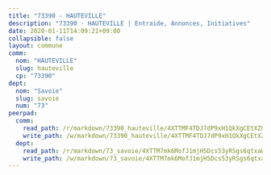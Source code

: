 ```yaml
---
title: "73390 - HAUTEVILLE"
description: "73390 - HAUTEVILLE | Entraide, Annonces, Initiatives"
date: 2020-01-11T14:09:21+09:00
collapsible: false
layout: commune
comm:
  nom: "HAUTEVILLE"
  slug: hauteville
  cp: "73390"
dept:
  nom: "Savoie"
  slug: savoie
  num: "73"
peerpad:
  comm:
    read_path: /r/markdown/73390_hauteville/4XTTMF4TDJ7dP9xH1QkXgCEtXZG4Hnj7rabTB5KLxnHUScYFg
    write_path: /w/markdown/73390_hauteville/4XTTMF4TDJ7dP9xH1QkXgCEtXZG4Hnj7rabTB5KLxnHUScYFg-K3TgUDR5J3c23tdAwSWUSNeJj1rBGreqEchhN7Xm4Yy3rzontWa1MMYcxRJhgevfYnSCUury6RZMvvYRVzytXxSXjd5yteUXwitnvU29AQr3DLFQ3T2SWoyBm3zorzRf9jU2Ko74
  dept:
    read_path: /r/markdown/73_savoie/4XTTM7mk6MofJ1mjH5Dcs53yRSgs6qtxaWYjKD54ttqHGEMur
    write_path: /w/markdown/73_savoie/4XTTM7mk6MofJ1mjH5Dcs53yRSgs6qtxaWYjKD54ttqHGEMur-K3TgTorsK1WLw8S2EgnkoX8tJEgZgam6ANhvqrVqNfiz9fX8kbMKu5AF1rqzXyxMRZgoVPrb5EERe3PeBhqF1SBfP5G1PJnvsDUF2LQSxevobpkDM4djQDebTYoo6Yx53thenJpY
---
```


